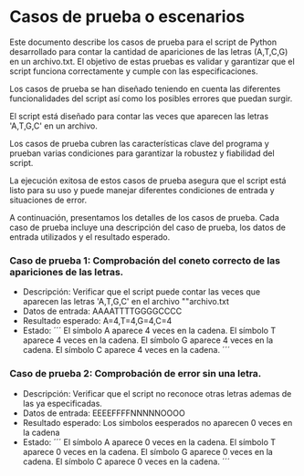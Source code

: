 # Casos de prueba o escenarios

Este documento describe los casos de prueba para el script de Python desarrollado para contar la cantidad de apariciones de las letras (A,T,C,G) en un archivo.txt. El objetivo de estas pruebas es validar y garantizar que el script funciona correctamente y cumple con las especificaciones.

Los casos de prueba se han diseñado teniendo en cuenta las diferentes funcionalidades del script así como los posibles errores que puedan surgir.

El script está diseñado para contar las veces que aparecen las letras  'A,T,G,C' en un archivo.

Los casos de prueba cubren las características clave del programa y prueban varias condiciones para garantizar la robustez y fiabilidad del script.

La ejecución exitosa de estos casos de prueba asegura que el script está listo para su uso y puede manejar diferentes condiciones de entrada y situaciones de error.

A continuación, presentamos los detalles de los casos de prueba. Cada caso de prueba incluye una descripción del caso de prueba, los datos de entrada utilizados y el resultado esperado.
    
    
### Caso de prueba 1: Comprobación del coneto correcto de las apariciones de las letras.

- Descripción: Verificar que el script puede contar las veces que aparecen las letras 'A,T,G,C' en el archivo ""archivo.txt
- Datos de entrada: AAAATTTTGGGGCCCC
- Resultado esperado: A=4,T=4,G=4,C=4
- Estado:
´´´
El símbolo A aparece 4 veces en la cadena.
El símbolo T aparece 4 veces en la cadena.
El símbolo G aparece 4 veces en la cadena.
El símbolo C aparece 4 veces en la cadena.
´´´

### Caso de prueba 2: Comprobación de error sin una letra.

- Descripción: Verificar que el script no reconoce otras letras ademas de las ya especificadas.
- Datos de entrada: EEEEFFFFNNNNNOOOO
- Resultado esperado: Los simbolos eesperados no aparecen 0 veces en la cadena
- Estado:
´´´
El símbolo A aparece 0 veces en la cadena.
El símbolo T aparece 0 veces en la cadena.
El símbolo G aparece 0 veces en la cadena.
El símbolo C aparece 0 veces en la cadena.
´´´
